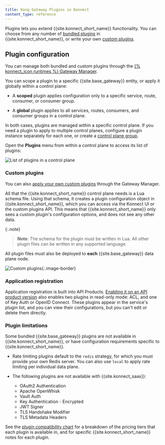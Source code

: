 ```yaml
---
title: Kong Gateway Plugins in Konnect
content_type: reference
---
```


Plugins lets you extend {{site.konnect_short_name}} functionality. 
You can choose from any number of [bundled plugins](/hub/?compatibility=konnect&support=kong-inc) 
in {{site.konnect_short_name}}, or write your own [custom plugins](#custom-plugins).

## Plugin configuration

You can manage both bundled and custom plugins through the 
[{% konnect_icon runtimes %} Gateway Manager](https://cloud.konghq.com/us/gateway-manager).

You can scope a plugin to a specific {{site.base_gateway}} entity, or apply it globally
within a control plane:

* A **scoped** plugin applies configuration only to a specific service, route,
consumer, or consumer group.

* A **global** plugin applies to all services, routes, consumers, and consumer 
groups in a control plane.


In both cases, plugins are managed within a specific control plane. If you need a plugin to 
apply to multiple control planes, configure a plugin instance separately for each one, 
or create a [control plane group](/konnect/gateway-manager/control-plane-groups/).

Open the **Plugins** menu from within a control plane to access its list of plugins:

![List of plugins in a control plane](/assets/images/docs/konnect/konnect-plugin-list.png)

### Custom plugins

You can also [apply your own custom plugins](/konnect/gateway-manager/plugins/custom-plugins/) 
through the Gateway Manager.

All that the {{site.konnect_short_name}} control plane needs is a Lua schema file. Using that
schema, it creates a plugin configuration object in {{site.konnect_short_name}}, which you
can access via the Konnect UI or the custom plugins API. This means that {{site.konnect_short_name}}
only sees a custom plugin's configuration options, and does not see any other data.

{:.note}
> **Note**: The schema for the plugin must be written in Lua. 
All other plugin files can be written in any supported language.

All plugin files must also be deployed to **each** {{site.base_gateway}} data plane node.

![Custom plugins](/assets/images/docs/konnect/konnect-custom-plugins.png){:.image-border}

### Application registration

Application registration is built into API Products.
[Enabling it on an API product version](/konnect/dev-portal/applications/enable-app-reg/)
also enables two plugins in read-only mode: ACL, and one of Key Auth or OpenID
Connect. These plugins appear in the service's plugin list, and you can view their
configurations, but you can't edit or delete them directly.

### Plugin limitations

Some bundled {{site.base_gateway}} plugins are not available in {{site.konnect_short_name}}, or
have configuration requirements specific to {{site.konnect_short_name}}.

* Rate limiting plugins default to the `redis` strategy, for which you must
provide your own Redis server. You can also use `local` to apply rate limiting
per individual data plane.

* The following plugins are not available with {{site.konnect_saas}}:
  * OAuth2 Authentication
  * Apache OpenWhisk
  * Vault Auth
  * Key Authentication - Encrypted
  * JWT Signer
  * TLS Handshake Modifier
  * TLS Metadata Headers

See the [plugin compatibility chart](/konnect/compatibility/)
for a breakdown of the pricing tiers that each plugin is available in, and for specific {{site.konnect_short_name}}
notes for each plugin.

